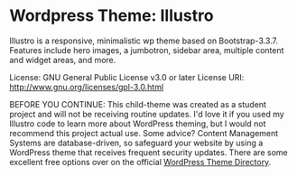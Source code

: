 # Wordpress Theme: Illustro 
Illustro is a responsive, minimalistic wp theme based on Bootstrap-3.3.7. Features include hero images, a jumbotron, sidebar area, multiple content and widget areas, and more. 

License: GNU General Public License v3.0 or later
License URI: http://www.gnu.org/licenses/gpl-3.0.html

BEFORE YOU CONTINUE: This child-theme was created as a student project and will not be receiving routine updates. I'd love it if you used my Illustro code to learn more about WordPress theming, but I would not recommend this project actual use. Some advice? Content Management Systems are database-driven, so safeguard your website by using a WordPress theme that receives frequent security updates. There are some excellent free options over on the official <a href="https://wordpress.org/themes/" target="_blank">WordPress Theme Directory</a>.
